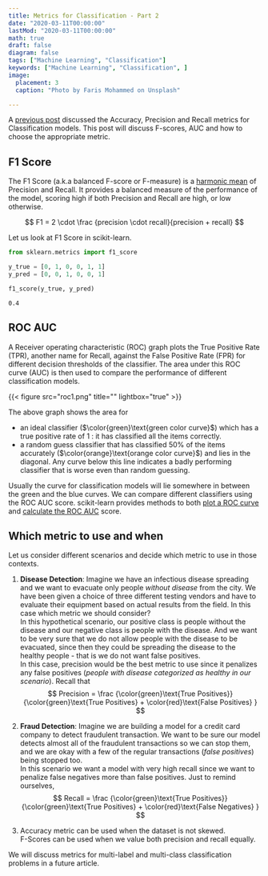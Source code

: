 ```yaml
---
title: Metrics for Classification - Part 2
date: "2020-03-11T00:00:00"
lastMod: "2020-03-11T00:00:00"
math: true
draft: false
diagram: false
tags: ["Machine Learning", "Classification"]
keywords: ["Machine Learning", "Classification", ]
image: 
  placement: 3
  caption: "Photo by Faris Mohammed on Unsplash"

---
```


A [previous post](../metrics_for_classification) discussed the Accuracy, Precision and Recall metrics for Classification models. This post will discuss F-scores, AUC and how to choose the appropriate metric.

## F1 Score

The F1 Score (a.k.a balanced F-score or F-measure) is a [harmonic mean](https://en.wikipedia.org/wiki/Harmonic_mean) of Precision and Recall. It provides a balanced measure of the performance of the model, scoring high if both Precision and Recall are high, or low otherwise.

$$ F1 = 2 \cdot \frac {precision \cdot recall}{precision + recall} $$

Let us look at F1 Score in scikit-learn.

```python
from sklearn.metrics import f1_score

y_true = [0, 1, 0, 0, 1, 1]
y_pred = [0, 0, 1, 0, 0, 1]

f1_score(y_true, y_pred)
```

```plaintext
0.4
```

## ROC AUC

A Receiver operating characteristic (ROC) graph plots the True Positive Rate (TPR), another name for Recall, against the False Positive Rate (FPR) for different decision thresholds of the classifier. The area under this ROC curve (AUC) is then used to compare the performance of different classification models.

{{< figure src="roc1.png" title="" lightbox="true" >}}

The above graph shows the area for 
- an ideal classifier ($\color{green}\text{green color curve}$) which has a true positive rate of 1 : it has classified all the items correctly. 
- a random guess classifier that has classified 50% of the items accurately ($\color{orange}\text{orange color curve}$) and lies in the diagonal. Any curve below this line indicates a badly performing classifier that is worse even than random guessing.

Usually the curve for classification models will lie somewhere in between the green and the blue curves. We can compare different classifiers using the ROC AUC score. scikit-learn provides methods to both [plot a ROC curve](https://scikit-learn.org/stable/modules/generated/sklearn.metrics.roc_curve.html#sklearn.metrics.roc_curve) and [calculate the ROC AUC]([https://scikit-learn.org/stable/modules/generated/sklearn.metrics.roc_auc_score.html) score.

## Which metric to use and when

Let us consider different scenarios and  decide which metric to use in those contexts.

1. __Disease Detection__: Imagine we have an infectious disease spreading and we want to evacuate only people *without disease* from the city. We have been given a choice of three different testing vendors and have to evaluate their equipment based on actual results from the field. In this case which metric we should consider? <br>
In this hypothetical scenario, our positive class is people without the disease and our negative class is people with the disease. And we want to be very sure that we do not allow people with the disease to be evacuated, since then they could be spreading the disease to the healthy people - that is we do not want false positives.<br>
In this case, precision would be the best metric to use since it penalizes any false positives (_people with disease categorized as healthy in our scenario_). Recall that $$ Precision = \frac {\color{green}\text{True Positives}} {\color{green}\text{True Positives} + \color{red}\text{False Positives} } $$

2. __Fraud Detection__: Imagine we are building a model for a credit card company to detect fraudulent transaction. We want to be sure our model detects almost all of the fraudulent transactions so we can stop them, and we are okay with a few of the regular transactions (_false positives_) being stopped too.<br>
In this scenario we want a model with very high recall since we want to penalize false negatives more than false positives. Just to remind ourselves, 
$$ Recall = \frac {\color{green}\text{True Positives}} {\color{green}\text{True Positives} + \color{red}\text{False Negatives} } $$

3. Accuracy metric can be used when the dataset is not skewed.<br>
F-Scores can be used when we value both precision and recall equally.

We will discuss metrics for multi-label and multi-class classification problems in a future article.